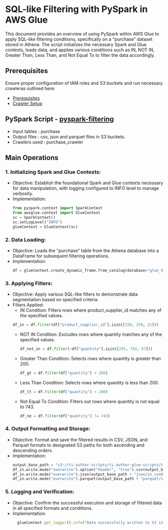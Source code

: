 # SQL-like Filtering with PySpark in AWS Glue
This document provides an overview of using PySpark within AWS Glue to apply SQL-like filtering conditions, specifically on a "purchase" dataset stored in Athena. The script initializes the necessary Spark and Glue contexts, loads data, and applies various conditions such as IN, NOT IN, Greater Than, Less Than, and Not Equal To to filter the data accordingly.

## Prerequisites

Ensure proper configuration of IAM roles and S3 buckets and run necessary crawleras outlined here:

* [Prerequisites]((/prerequisites.md)) 
* [Crawler Setup](/aws-glue-crawler.md)

##  PySpark Script - [pyspark-filtering](../glue-code/ti-pyspark-condition.py)
- Input tables          : purchase
- Output files          : csv, json and parquet files in S3 buckets.
- Crawlers used         : purchase_crawler

## Main Operations

### 1. Initializing Spark and Glue Contexts:
* Objective: Establish the foundational Spark and Glue contexts necessary for data manipulation, with logging configured to INFO level to manage verbosity.
* Implementation:
  ```python
  from pyspark.context import SparkContext
  from awsglue.context import GlueContext
  sc = SparkContext()
  sc.setLogLevel("INFO")
  glueContext = GlueContext(sc)
  ```

### 2. Data Loading:
* Objective: Loads the "purchase" table from the Athena database into a DataFrame for subsequent filtering operations.
* Implementation:
  ```python
  df = glueContext.create_dynamic_frame.from_catalog(database="glue_db", table_name="purchase").toDF()
  ```
### 3. Applying Filters:
* Objective: Apply various SQL-like filters to demonstrate data segmentation based on specified criteria.
* Filters Applied:
  -  IN Condition: Filters rows where product_supplier_id matches any of the specified values.
    ```python
    df_in = df.filter(df["product_supplier_id"].isin([150, 259, 21]))
    ```
  - NOT IN Condition: Excludes rows where quantity matches any of the specified values.
    ```python
    df_not_in = df.filter(~df["quantity"].isin([295, 743, 67]))
    ```
  - Greater Than Condition: Selects rows where quantity is greater than 200.
    ```python
    df_gt = df.filter(df["quantity"] > 200)
    ```
  - Less Than Condition: Selects rows where quantity is less than 200.
    ```python
    df_lt = df.filter(df["quantity"] < 200)
    ```
  - Not Equal To Condition: Filters out rows where quantity is not equal to 743.
    ```python
    df_ne = df.filter(df["quantity"] != 743)
    ```    
    
### 4. Output Formatting and Storage:
* Objective: Format and save the filtered results in CSV, JSON, and Parquet formats to designated S3 paths for both ascending and descending orders.
* Implementation:
  ```python
  output_base_path = "s3://ti-author-scripts/ti-author-glue-scripts/ti-glue-pyspark-scripts-outputs/ti-pyspark-filtering-outputs/"
  df_in.write.mode("overwrite").option("header", "true").csv(output_base_path + "csv/in_condition/")
  df_in.write.mode("overwrite").json(output_base_path + "json/in_condition/")
  df_in.write.mode("overwrite").parquet(output_base_path + "parquet/in_condition/")
  ```

### 5. Logging and Verification:
* Objective: Confirm the successful execution and storage of filtered data in all specified formats and conditions.
* Implementation:
  ```ruby
    glueContext.get_logger().info("Data successfully written to S3 in all specified filters and formats.")
  ```  
